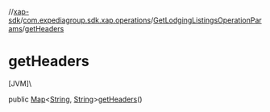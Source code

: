 //[xap-sdk](../../../index.md)/[com.expediagroup.sdk.xap.operations](../index.md)/[GetLodgingListingsOperationParams](index.md)/[getHeaders](get-headers.md)

# getHeaders

[JVM]\

public [Map](https://docs.oracle.com/javase/8/docs/api/java/util/Map.html)&lt;[String](https://docs.oracle.com/javase/8/docs/api/java/lang/String.html), [String](https://docs.oracle.com/javase/8/docs/api/java/lang/String.html)&gt;[getHeaders](get-headers.md)()
